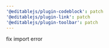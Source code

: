 ```yaml
---
'@editablejs/plugin-codeblock': patch
'@editablejs/plugin-link': patch
'@editablejs/plugin-toolbar': patch
---
```


fix import error
